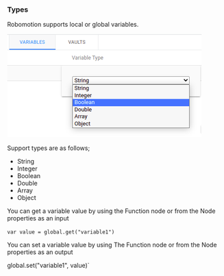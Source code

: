 ### Types

Robomotion supports local or global variables.

![Variables](https://raw.githubusercontent.com/robomotionio/robomotion-tutorials/master/images/variables.png)

Support types are as follows;

* String
* Integer
* Boolean
* Double
* Array
* Object

You can get a variable value by using the Function node or from the Node properties as an input

`var value = global.get("variable1")`

You can set a variable value by using The Function node or from the Node properties as an output

global.set("variable1", value)`

